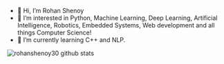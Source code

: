 - 👋 Hi, I’m Rohan Shenoy
- 👀 I’m interested in Python, Machine Learning, Deep Learning, Artificial Intelligence, Robotics, Embedded Systems, Web development and all things Computer Science!
- 🌱 I’m currently learning C++ and NLP.

![rohanshenoy30 github stats](https://github-readme-stats.vercel.app/api?username=rohanshenoy30&show_icons=true&hide_border=true)

<!---
rohanshenoy30/rohanshenoy30 is a ✨ special ✨ repository because its `README.md` (this file) appears on your GitHub profile.
You can click the Preview link to take a look at your changes.
--->
